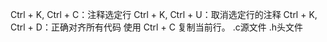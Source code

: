 Ctrl + K, Ctrl + C：注释选定行
Ctrl + K, Ctrl + U：取消选定行的注释
Ctrl + K, Ctrl + D：正确对齐所有代码
使用 Ctrl + C 复制当前行。
.c源文件
.h头文件
